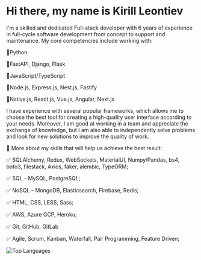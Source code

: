 # Hi there, my name is Kirill Leontiev

  I'm a skilled and dedicated Full-stack developer with 6 years of experience in full-cycle software development from concept to support and maintenance.
My core competencies include working with:

📌Python

📌FastAPI, Django, Flask

📌JavaScript/TypeScript

📌Node.js, Express.js, Nest.js, Fastify

📌Native.js, React.js, Vue.js, Angular, Next.js


  I have experience with several popular frameworks, which allows me to choose the best tool for creating a high-quality user interface according to your needs.
Moreover, I am good at working in a team and appreciate the exchange of knowledge, but I am also able to independently solve problems and look for new solutions to improve the quality of work.

💪 More about my skills that will help us achieve the best result:

✅ SQLAlchemy, Redux, WebSockets, MaterialUI, Numpy/Pandas, bs4, boto3, filestack, Axios, faker, alembic, TypeORM;

✅ SQL - MySQL, PostgreSQL;

✅ NoSQL - MongoDB, Elasticsearch, Firebase, Redis;

✅ HTML, CSS, LESS, Sass;

✅ AWS, Azure GCP, Heroku;

✅ Git, GitHub, GitLab

✅ Agile, Scrum, Kanban, Waterfall, Pair Programming, Feature Driven;

![Top Languages](https://github-readme-stats.vercel.app/api/top-langs/?username=rybasher)
